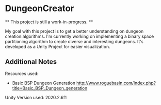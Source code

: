 # DungeonCreator

** This project is still a work-in-progress. ** <br/>

My goal with this project is to get a better understanding on dungeon creation algorithms.
I'm currently working on implementing a binary space partitioning algorithm to create diverse and interesting dungeons.
It's developed as a Unity Project for easier visualization.

## Additional Notes
 
Resources used:

 -	Basic BSP Dungeon Generation
	http://www.roguebasin.com/index.php?title=Basic_BSP_Dungeon_generation

Unity Version used: 2020.2.6f1